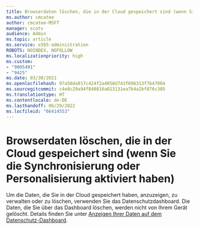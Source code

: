 ```yaml
---
title: Browserdaten löschen, die in der Cloud gespeichert sind (wenn Sie die Synchronisierung oder Personalisierung aktiviert haben)
ms.author: cmcatee
author: cmcatee-MSFT
manager: scotv
audience: Admin
ms.topic: article
ms.service: o365-administration
ROBOTS: NOINDEX, NOFOLLOW
ms.localizationpriority: high
ms.custom:
- "9005491"
- "9425"
ms.date: 03/30/2021
ms.openlocfilehash: 97a58da917c424f2a4058d743f896313f7b47004
ms.sourcegitcommit: c4e8c29a94f840816a023131ea7b4a2bf876c305
ms.translationtype: HT
ms.contentlocale: de-DE
ms.lasthandoff: 06/29/2022
ms.locfileid: "66414553"
---
```

# <a name="clear-the-browsing-data-stored-in-the-cloud-if-youve-turned-on-sync-or-personalization"></a>Browserdaten löschen, die in der Cloud gespeichert sind (wenn Sie die Synchronisierung oder Personalisierung aktiviert haben)

Um die Daten, die Sie in der Cloud gespeichert haben, anzuzeigen, zu verwalten oder zu löschen, verwenden Sie das Datenschutzdashboard. Die Daten, die Sie über das Dashboard löschen, werden nicht von Ihrem Gerät gelöscht. Details finden Sie unter [Anzeigen Ihrer Daten auf dem Datenschutz-Dashboard](https://support.microsoft.com/windows/view-your-data-on-the-privacy-dashboard-03d3e27f-1981-5ff4-ba1c-d6b1031ae433).
